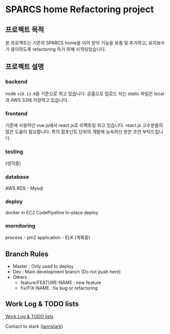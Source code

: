 # SPARCS home Refactoring project

## 프로젝트 목적

본 프로젝트는 기존의 SPARCS home을 이어 받아 기능을 보충 및 추가하고, 유지보수가 용이하도록 refactoring 하기 위해 시작되었습니다.

## 프로젝트 설명

### backend

node `v10.13.0`을 기준으로 하고 있습니다.
공홈으로 업로드 되는 static 파일은 local과 AWS S3에 저장하고 있습니다.

### frontend

기존에 사용하던 vue.js에서 react.js로 리팩토링 하고 있습니다.
react.js 고수분들의 많은 도움이 필요합니다.
특히 컴포넌트 단위의 개발에 능숙하신 분은 조언 부탁드립니다.

### testing

(생각중)

### database

AWS RDS - Mysql

### deploy

docker in EC2
CodePipeline In-place deploy

### mornitoring

process - pm2
application - ELK (계획중)

## Branch Rules

- Master : Only used to deploy
- Dev : Main development branch (Do not push here)
- Others :
  - feature/FEATURE-NAME : new feature
  - fix/FIX-NAME : fix bug or refactoring

## Work Log & TODO lists

[Work Log & TODO lists](https://hackmd.io/s/B1Jsi-VPV)

Contact to stark ([lannstark](https://github.com/lannstark))
